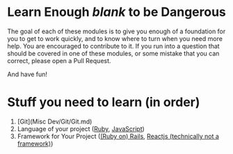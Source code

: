 # Learn Enough *blank* to be Dangerous
The goal of each of these modules is to give you enough of a foundation for you to get to work quickly, and to know where to turn when you need more help. You are encouraged to contribute to it. If you run into a question that should be covered in one of these modules, or some mistake that you can correct, please open a Pull Request.

And have fun!

# Stuff you need to learn (in order)
1. [Git](Misc Dev/Git/Git.md)
1. Language of your project ([Ruby](Languages/Ruby/Ruby.md), [JavaScript](Languages/JavaScript/JavaScript.md))
1. Framework for Your Project ([(Ruby on) Rails](Frameworks/Rails/Rails.md), [Reactjs (technically not a framework)](Frameworks/Reactjs/Reactjs.md))
